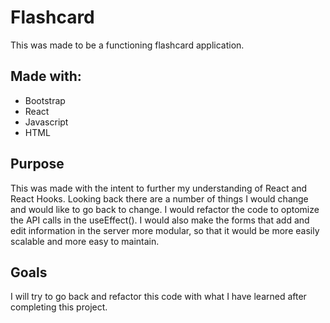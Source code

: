 # Flashcard

This was made to be a functioning flashcard application.

## Made with:
- Bootstrap
- React
- Javascript
- HTML

## Purpose
This was made with the intent to further my understanding of React and React Hooks. Looking back there are a number of things I would change and would like to go back to change. I would refactor the code to optomize the API calls in the useEffect(). I would also make the forms that add and edit information in the server more modular, so that it would be more easily scalable and more easy to maintain.

## Goals
I will try to go back and refactor this code with what I have learned after completing this project.
